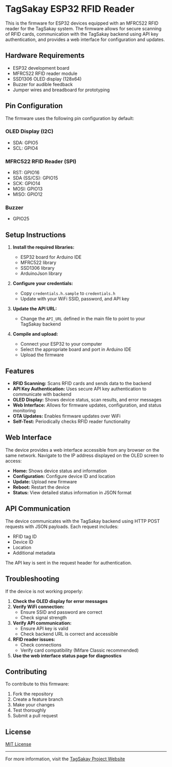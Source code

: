 # TagSakay ESP32 RFID Reader

This is the firmware for ESP32 devices equipped with an MFRC522 RFID reader for the TagSakay system. The firmware allows for secure scanning of RFID cards, communication with the TagSakay backend using API key authentication, and provides a web interface for configuration and updates.

## Hardware Requirements

- ESP32 development board
- MFRC522 RFID reader module
- SSD1306 OLED display (128x64)
- Buzzer for audible feedback
- Jumper wires and breadboard for prototyping

## Pin Configuration

The firmware uses the following pin configuration by default:

### OLED Display (I2C)

- SDA: GPIO5
- SCL: GPIO4

### MFRC522 RFID Reader (SPI)

- RST: GPIO16
- SDA (SS/CS): GPIO15
- SCK: GPIO14
- MOSI: GPIO13
- MISO: GPIO12

### Buzzer

- GPIO25

## Setup Instructions

1. **Install the required libraries:**

   - ESP32 board for Arduino IDE
   - MFRC522 library
   - SSD1306 library
   - ArduinoJson library

2. **Configure your credentials:**

   - Copy `credentials.h.sample` to `credentials.h`
   - Update with your WiFi SSID, password, and API key

3. **Update the API URL:**

   - Change the `API_URL` defined in the main file to point to your TagSakay backend

4. **Compile and upload:**
   - Connect your ESP32 to your computer
   - Select the appropriate board and port in Arduino IDE
   - Upload the firmware

## Features

- **RFID Scanning:** Scans RFID cards and sends data to the backend
- **API Key Authentication:** Uses secure API key authentication to communicate with backend
- **OLED Display:** Shows device status, scan results, and error messages
- **Web Interface:** Allows for firmware updates, configuration, and status monitoring
- **OTA Updates:** Enables firmware updates over WiFi
- **Self-Test:** Periodically checks RFID reader functionality

## Web Interface

The device provides a web interface accessible from any browser on the same network. Navigate to the IP address displayed on the OLED screen to access:

- **Home:** Shows device status and information
- **Configuration:** Configure device ID and location
- **Update:** Upload new firmware
- **Reboot:** Restart the device
- **Status:** View detailed status information in JSON format

## API Communication

The device communicates with the TagSakay backend using HTTP POST requests with JSON payloads. Each request includes:

- RFID tag ID
- Device ID
- Location
- Additional metadata

The API key is sent in the request header for authentication.

## Troubleshooting

If the device is not working properly:

1. **Check the OLED display for error messages**
2. **Verify WiFi connection:**
   - Ensure SSID and password are correct
   - Check signal strength
3. **Verify API communication:**
   - Ensure API key is valid
   - Check backend URL is correct and accessible
4. **RFID reader issues:**
   - Check connections
   - Verify card compatibility (Mifare Classic recommended)
5. **Use the web interface status page for diagnostics**

## Contributing

To contribute to this firmware:

1. Fork the repository
2. Create a feature branch
3. Make your changes
4. Test thoroughly
5. Submit a pull request

## License

[MIT License](LICENSE)

---

For more information, visit the [TagSakay Project Website](https://tagsakay.example.com)
